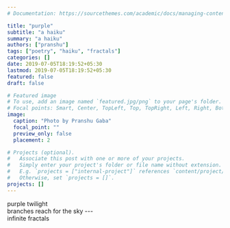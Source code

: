 ```yaml
---
# Documentation: https://sourcethemes.com/academic/docs/managing-content/

title: "purple"
subtitle: "a haiku"
summary: "a haiku"
authors: ["pranshu"]
tags: ["poetry", "haiku", "fractals"]
categories: []
date: 2019-07-05T18:19:52+05:30
lastmod: 2019-07-05T18:19:52+05:30
featured: false
draft: false

# Featured image
# To use, add an image named `featured.jpg/png` to your page's folder.
# Focal points: Smart, Center, TopLeft, Top, TopRight, Left, Right, BottomLeft, Bottom, BottomRight.
image:
  caption: "Photo by Pranshu Gaba"
  focal_point: ""
  preview_only: false
  placement: 2

# Projects (optional).
#   Associate this post with one or more of your projects.
#   Simply enter your project's folder or file name without extension.
#   E.g. `projects = ["internal-project"]` references `content/project/deep-learning/index.md`.
#   Otherwise, set `projects = []`.
projects: []
---
```


purple twilight  
branches reach for the sky ---  
infinite fractals
